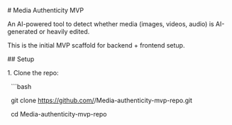 \# Media Authenticity MVP



An AI-powered tool to detect whether media (images, videos, audio) is AI-generated or heavily edited.  

This is the initial MVP scaffold for backend + frontend setup.



\## Setup



1\. Clone the repo:

&nbsp;  ```bash

&nbsp;  git clone https://github.com/<your-username>/Media-authenticity-mvp-repo.git

&nbsp;  cd Media-authenticity-mvp-repo



